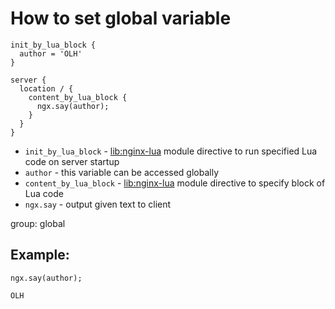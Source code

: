 # How to set global variable

```nginx
init_by_lua_block {
  author = 'OLH'
}

server {
  location / {
    content_by_lua_block {
      ngx.say(author);
    }
  }
}
```

- `init_by_lua_block` - [lib:nginx-lua](/nginx-lua/how-to-install-nginx-lua-module-in-ubuntu-ubuntuversion) module directive to run specified Lua code on server startup
- `author` - this variable can be accessed globally
- `content_by_lua_block` - [lib:nginx-lua](/nginx-lua/how-to-install-nginx-lua-module-in-ubuntu-ubuntuversion) module directive to specify block of Lua code
- `ngx.say` - output given text to client

group: global

## Example: 
```nginx
ngx.say(author);
```
```
OLH

```

